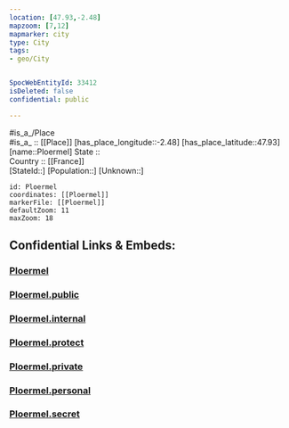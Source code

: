 ```yaml
---
location: [47.93,-2.48] 
mapzoom: [7,12] 
mapmarker: city 
type: City
tags:
- geo/City


SpocWebEntityId: 33412
isDeleted: false
confidential: public

---
```

#is_a_/Place  
#is_a_ :: [[Place]] 
[has_place_longitude::-2.48] 
[has_place_latitude::47.93] 
[name::Ploermel] 
State ::  
Country :: [[France]]  
[StateId::] 
[Population::] 
[Unknown::] 


```leaflet
id: Ploermel
coordinates: [[Ploermel]] 
markerFile: [[Ploermel]] 
defaultZoom: 11 
maxZoom: 18
```


## Confidential Links & Embeds: 

### [Ploermel](/_Standards/Earth/Continent/Europe/Europe~West/France/regions~France/Bretagne/departments~Bretagne/Morbihan/communes~Morbihan/Pontivy/cities~Pontivy/Ploermel.md) 

### [Ploermel.public](/_public/Earth/Continent/Europe/Europe~West/France/regions~France/Bretagne/departments~Bretagne/Morbihan/communes~Morbihan/Pontivy/cities~Pontivy/Ploermel.public.md) 

### [Ploermel.internal](/_internal/Earth/Continent/Europe/Europe~West/France/regions~France/Bretagne/departments~Bretagne/Morbihan/communes~Morbihan/Pontivy/cities~Pontivy/Ploermel.internal.md) 

### [Ploermel.protect](/_protect/Earth/Continent/Europe/Europe~West/France/regions~France/Bretagne/departments~Bretagne/Morbihan/communes~Morbihan/Pontivy/cities~Pontivy/Ploermel.protect.md) 

### [Ploermel.private](/_private/Earth/Continent/Europe/Europe~West/France/regions~France/Bretagne/departments~Bretagne/Morbihan/communes~Morbihan/Pontivy/cities~Pontivy/Ploermel.private.md) 

### [Ploermel.personal](/_personal/Earth/Continent/Europe/Europe~West/France/regions~France/Bretagne/departments~Bretagne/Morbihan/communes~Morbihan/Pontivy/cities~Pontivy/Ploermel.personal.md) 

### [Ploermel.secret](/_secret/Earth/Continent/Europe/Europe~West/France/regions~France/Bretagne/departments~Bretagne/Morbihan/communes~Morbihan/Pontivy/cities~Pontivy/Ploermel.secret.md)

